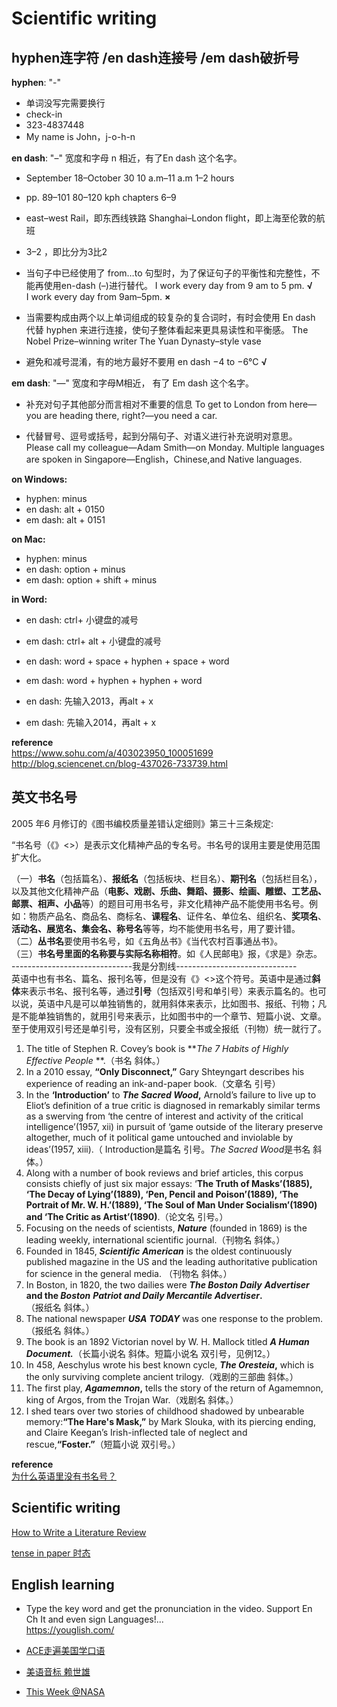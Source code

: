 # Scientific writing


## hyphen连字符 /en dash连接号 /em dash破折号
**hyphen**: "-"

- 单词没写完需要换行
- check-in
- 323-4837448
- My name is John，j-o-h-n

**en dash**: "–" 宽度和字母 n 相近，有了En dash 这个名字。

- September 18–October 30
  10 a.m–11 a.m
  1–2 hours
  
- pp. 89–101
  80–120 kph
  chapters 6–9
  
- east–west Rail，即东西线铁路
  Shanghai–London flight，即上海至伦敦的航班
  
- 3–2 ，即比分为3比2
  
- 当句子中已经使用了 from…to 句型时，为了保证句子的平衡性和完整性，不能再使用en-dash (–)进行替代。
  I work every day from 9 am to 5 pm. **√**  
  I work every day from 9am–5pm. **×**  
  
- 当需要构成由两个以上单词组成的较复杂的复合词时，有时会使用 En dash 代替 hyphen 来进行连接，使句子整体看起来更具易读性和平衡感。
  The Nobel Prize–winning writer
  The Yuan Dynasty–style vase
- 避免和减号混淆，有的地方最好不要用 en dash
  −4 to −6°C **√**

**em dash**: "—" 宽度和字母M相近， 有了 Em dash 这个名字。

- 补充对句子其他部分而言相对不重要的信息
  To get to London from here—you are heading there, right?—you need a car.
  
- 代替冒号、逗号或括号，起到分隔句子、对语义进行补充说明对意思。
  Please call my colleague—Adam Smith—on Monday.
  Multiple languages are spoken in Singapore—English，Chinese,and Native languages.

**on Windows:**  
- hyphen: minus
- en dash: alt + 0150 
- em dash: alt + 0151

**on Mac:**  
- hyphen: minus
- en dash: option + minus
- em dash: option + shift + minus

**in Word:**

- en dash: ctrl+ 小键盘的减号
- em dash: ctrl+ alt + 小键盘的减号

- en dash: word + space + hyphen + space + word
- em dash: word + hyphen + hyphen + word

- en dash: 先输入2013，再alt + x
- em dash: 先输入2014，再alt + x

**reference**  
https://www.sohu.com/a/403023950_100051699  
http://blog.sciencenet.cn/blog-437026-733739.html  

## 英文书名号

2005 年6 月修订的《图书编校质量差错认定细则》第三十三条规定:

“书名号（《》<>）是表示文化精神产品的专名号。书名号的误用主要是使用范围扩大化。

（一）**书名**（包括篇名）、**报纸名**（包括板块、栏目名）、**期刊名**（包括栏目名），以及其他文化精神产品（**电影、戏剧、乐曲、舞蹈、摄影、绘画、雕塑、工艺品、邮票、相声、小品**等）的题目可用书名号，非文化精神产品不能使用书名号。例如：物质产品名、商品名、商标名、**课程名**、证件名、单位名、组织名、**奖项名**、**活动名、展览名、集会名、称号名**等等，均不能使用书名号，用了要计错。  
（二）**丛书名**要使用书名号，如《五角丛书》《当代农村百事通丛书》。  
（三）**书名号里面的名称要与实际名称相符**。如《人民邮电》报，《求是》杂志。  
------------------------------我是分割线------------------------------  
英语中也有书名、篇名、报刊名等，但是没有《》<>这个符号。英语中是通过**斜体**来表示书名、报刊名等，通过**引号**（包括双引号和单引号）来表示篇名的。也可以说，英语中凡是可以单独销售的，就用斜体来表示，比如图书、报纸、刊物；凡是不能单独销售的，就用引号来表示，比如图书中的一个章节、短篇小说、文章。至于使用双引号还是单引号，没有区别，只要全书或全报纸（刊物）统一就行了。

1. The title of Stephen R. Covey’s book is ***The 7 Habits of Highly Effective People* **.（书名 斜体。）
2. In a 2010 essay, **“Only Disconnect,”** Gary Shteyngart describes his experience of reading an ink-and-paper book.（文章名 引号）
3. In the  **‘Introduction’** to ***The Sacred Wood*,** Arnold’s failure to live up to Eliot’s definition of a true critic is diagnosed in remarkably similar terms as a swerving from ‘the centre of interest and activity of the critical intelligence’(1957, xii) in pursuit of ‘game outside of the literary preserve altogether, much of it political game untouched and inviolable by ideas’(1957, xiii).（ Introduction是篇名 引号。*The Sacred Wood*是书名 斜体。）
4. Along with a number of book reviews and brief articles, this corpus consists chiefly of just six major essays: ‘**The Truth of Masks’(1885), ‘The Decay of Lying’(1889), ‘Pen, Pencil and Poison’(1889), ‘The Portrait of Mr. W. H.’(1889), ‘The Soul of Man Under Socialism’(1890) and ‘The Critic as Artist’(1890)**.（论文名 引号。）
5. Focusing on the needs of scientists, ***Nature*** (founded in 1869) is the leading weekly, international scientific journal.（刊物名 斜体。）
6. Founded in 1845, ***Scientific American*** is the oldest continuously published magazine in the US and the leading authoritative publication for science in the general media. （刊物名 斜体。）
7. In Boston, in 1820, the two dailies were ***The Boston Daily*** ***Advertiser* and the *Boston*** ***Patriot and Daily Mercantile Advertiser*.**（报纸名 斜体。）
8. The national newspaper ***USA*** ***TODAY*** was one response to the problem. （报纸名 斜体。）
9. The book is an 1892 Victorian novel by W. H. Mallock titled ***A Human Document.***（长篇小说名 斜体。短篇小说名 双引号，见例12。）
10. In 458, Aeschylus wrote his best known cycle, ***The Oresteia*,** which is the only surviving complete ancient trilogy.（戏剧的三部曲 斜体。）
11. The first play, ***Agamemnon*,** tells the story of the return of Agamemnon, king of Argos, from the Trojan War.（戏剧名 斜体。）
12. I shed tears over two stories of childhood shadowed by unbearable memory:**“The Hare's Mask,”** by Mark Slouka, with its piercing ending, and Claire Keegan’s Irish-inflected tale of neglect and rescue,**“Foster.”**（短篇小说 双引号。）

**reference**  
[为什么英语里没有书名号？](https://www.zhihu.com/question/33271098/answer/137878739)







## Scientific writing

[How to Write a Literature Review](https://www.youtube.com/watch?v=-ny_EUJXHHs)

[tense in paper 时态](https://www.bilibili.com/video/BV1Jt4y1S7Ki)












## English learning
- Type the key word and get the pronunciation in the video. Support En Ch It and even sign Languages!...  
  https://youglish.com/  

- [ACE走遍美国学口语](https://www.youtube.com/playlist?list=PLv98_IQv-IlK3FHzz7E5TwYD3iyr6-m4V)  

- [美语音标 赖世雄](https://www.youtube.com/playlist?list=PLzc5ffj3_Cb5mPVzIFiJelpInJjae8NG2)

- [This Week @NASA](https://www.youtube.com/playlist?list=PL1D946ACB21752C0E)  



